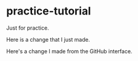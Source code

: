 # practice-tutorial
Just for practice.

Here is a change that I just made.

Here's a change I made from the GitHub interface.

